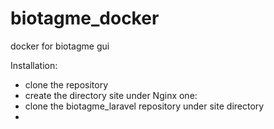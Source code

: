 # biotagme_docker
docker for biotagme gui

Installation:
 - clone the repository
 - create the directory site under Nginx one:
 - clone the biotagme_laravel repository under site directory
 - 
